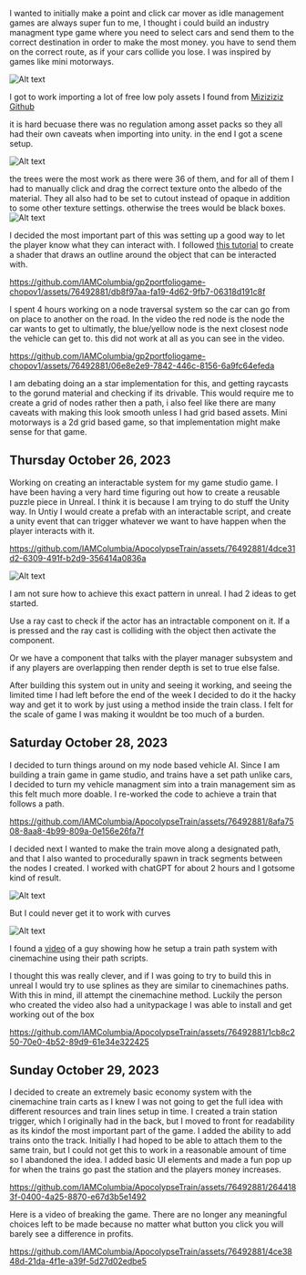 I wanted to initially make a point and click car mover as idle management games are always super fun to me, I thought i could build an industry managment type game where you need to select cars and send them to the correct destination in order to make the most money. you have to send them on the correct route, as if your cars collide you lose. I was inspired by games like mini motorways.  

![Alt text](<Screenshot 2023-10-19 150140.png>)

I got to work importing a lot of free low poly assets I found from [Miziziziz Github](https://github.com/Miziziziz/Retro3DGraphicsCollection) 

it is hard becuase there was no regulation among asset packs so they all had their own caveats when importing into unity. 
in the end I got a scene setup.

![Alt text](<Screenshot 2023-10-19 150732.png>)

the trees were the most work as there were 36 of them, and for all of them I had to manually click and drag the correct texture onto the albedo of the material. They all also had to be set to cutout instead of opaque in addition to some other texture settings. otherwise the trees would be black boxes. 
![Alt text](<Screenshot 2023-10-19 150753.png>)

I decided the most important part of this was setting up a good way to let the player know what they can interact with.
I followed [this tutorial](https://www.youtube.com/watch?v=Bm6Bmcjd1Mw) to create a shader that draws an outline around the object that can be interacted with.

https://github.com/IAMColumbia/gp2portfoliogame-chopov1/assets/76492881/db8f97aa-fa19-4d62-9fb7-06318d191c8f

I spent 4 hours working on a node traversal system so the car can go from on place to another on the road. In the video the red node is the node the car wants to get to ultimatly, the blue/yellow node is the next closest node the vehicle can get to. this did not work at all as you can see in the video. 

https://github.com/IAMColumbia/gp2portfoliogame-chopov1/assets/76492881/06e8e2e9-7842-446c-8156-6a9fc64efeda

I am debating doing an a star implementation for this, and getting raycasts to the gorund material and checking if its drivable. This would require me to create a grid of nodes rather then a path, i also feel like there are many caveats with making this look smooth unless I had grid based assets. Mini motorways is a 2d grid based game, so that implementation might make sense for that game. 

## Thursday October 26, 2023

Working on creating an interactable system for my game studio game. I have been having a very hard time figuring out how to create a reusable puzzle piece in Unreal. I think it is because I am trying to do stuff the Unity way. In Untiy I would create a prefab with an interactable script, and create a unity event that can trigger whatever we want to have happen when the player interacts with it.

https://github.com/IAMColumbia/ApocolypseTrain/assets/76492881/4dce31d2-6309-491f-b2d9-356414a0836a

![Alt text](<Screenshot 2023-10-26 155400.png>)

I am not sure how to achieve this exact pattern in unreal. I had 2 ideas to get started.

Use a ray cast to check if the actor has an intractable component on it.  If a is pressed and the ray cast is colliding with the object then activate the component. 

Or we have a component that talks with the player manager subsystem and if any players are overlapping then render depth is set to true else false. 

After building this system out in unity and seeing it working, and seeing the limited time I had left before the end of the week I decided to do it the hacky way and get it to work by just using a method inside the train class. I felt for the scale of game I was making it wouldnt be too much of a burden. 

## Saturday October 28, 2023  

I decided to turn things around on my node based vehicle AI. Since I am building a train game in game studio, and trains have a set path unlike cars, I decided to turn my vehicle managment sim into a train management sim as this felt much more doable. I re-worked the code to achieve a train that follows a path.

https://github.com/IAMColumbia/ApocolypseTrain/assets/76492881/8afa7508-8aa8-4b99-809a-0e156e26fa7f

I decided next I wanted to make the train move along a designated path, and that I also wanted to procedurally spawn in track segments between the nodes I created. I worked with chatGPT for about 2 hours and I gotsome kind of result.

![Alt text](<Screenshot 2023-10-28 174125.png>)

But I could never get it to work with curves

![Alt text](<Screenshot 2023-10-28 174242.png>)

I found a [video](https://www.youtube.com/watch?v=ViVVgjqf2XA) of a guy showing how he setup a train path system with cinemachine using their path scripts.

I thought this was really clever, and if I was going to try to build this in unreal I would try to use splines as they are similar to cinemachines paths. With this in mind, ill attempt the cinemachine method. Luckily the person who created the video also had a unitypackage I was able to install and get working out of the box

https://github.com/IAMColumbia/ApocolypseTrain/assets/76492881/1cb8c250-70e0-4b52-89d9-61e34e322425

## Sunday October 29, 2023

I decided to create an extremely basic economy system with the cinemachine train carts as I knew I was not going to get the full idea with different resources and train lines setup in time. I created a train station trigger, which I originally had in the back, but I moved to front for readability as its kindof the most important part of the game. I added the ability to add trains onto the track. Initially I had hoped to be able to attach them to the same train, but I could not get this to work in a reasonable amount of time so I abandoned the idea. I added basic UI elements and made a fun pop up for when the trains go past the station and the players money increases.

https://github.com/IAMColumbia/ApocolypseTrain/assets/76492881/2644183f-0400-4a25-8870-e67d3b5e1492


Here is a video of breaking the game. There are no longer any meaningful choices left to be made because no matter what button you click you will barely see a difference in profits.

https://github.com/IAMColumbia/ApocolypseTrain/assets/76492881/4ce3848d-21da-4f1e-a39f-5d27d02edbe5